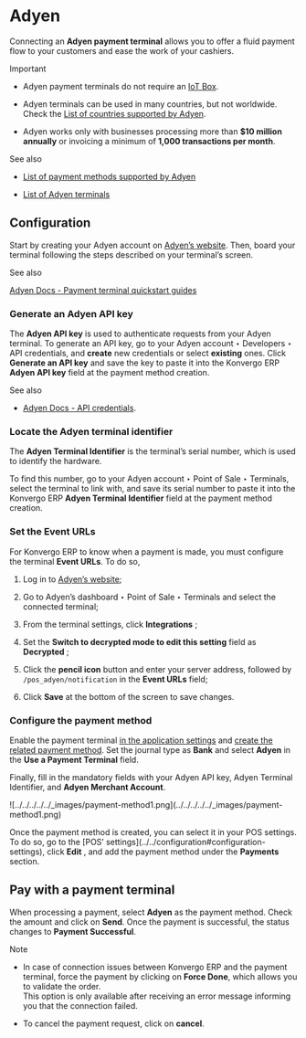 # Adyen

Connecting an **Adyen payment terminal** allows you to offer a fluid payment
flow to your customers and ease the work of your cashiers.

<div class="alert alert-warning">
<p class="alert-title">
Important</p><ul>
<li><p>Adyen payment terminals do not require an <a href="../../../../general/iot">IoT Box</a>.</p></li>
<li><p>Adyen terminals can be used in many countries, but not worldwide. Check the <a href="https://docs.adyen.com/point-of-sale/what-we-support/supported-languages/">List of countries
supported by Adyen</a>.</p></li>
<li><p>Adyen works only with businesses processing more than <b>$10 million annually</b> or invoicing a
minimum of <b>1,000 transactions per month</b>.</p></li>
</ul>
</div> <div class="alert alert-secondary">
<p class="alert-title">
See also</p><ul>
<li><p><a href="https://docs.adyen.com/point-of-sale/what-we-support/payment-methods/">List of payment methods supported by Adyen</a></p></li>
<li><p><a href="https://docs.adyen.com/point-of-sale/what-we-support/select-your-terminals/">List of Adyen terminals</a></p></li>
</ul>
</div>

## Configuration

Start by creating your Adyen account on [Adyen’s
website](https://www.adyen.com/). Then, board your terminal following the
steps described on your terminal’s screen.

<div class="alert alert-secondary">
<p class="alert-title">
See also</p><p><a href="https://docs.adyen.com/point-of-sale/user-manuals">Adyen Docs - Payment terminal quickstart guides</a></p>
</div>

### Generate an Adyen API key

The **Adyen API key** is used to authenticate requests from your Adyen
terminal. To generate an API key, go to your Adyen account ‣ Developers ‣ API
credentials, and **create** new credentials or select **existing** ones. Click
**Generate an API key** and save the key to paste it into the Konvergo ERP **Adyen API
key** field at the payment method creation.

<div class="alert alert-secondary">
<p class="alert-title">
See also</p><ul>
<li><p><a href="https://docs.adyen.com/development-resources/api-credentials#generate-api-key">Adyen Docs - API credentials</a>.</p></li>
</ul>
</div>

### Locate the Adyen terminal identifier

The **Adyen Terminal Identifier** is the terminal’s serial number, which is
used to identify the hardware.

To find this number, go to your Adyen account ‣ Point of Sale ‣ Terminals,
select the terminal to link with, and save its serial number to paste it into
the Konvergo ERP **Adyen Terminal Identifier** field at the payment method creation.

### Set the Event URLs

For Konvergo ERP to know when a payment is made, you must configure the terminal
**Event URLs**. To do so,

  1. Log in to [Adyen’s website](https://www.adyen.com/);

  2. Go to Adyen’s dashboard ‣ Point of Sale ‣ Terminals and select the connected terminal;

  3. From the terminal settings, click **Integrations** ;

  4. Set the **Switch to decrypted mode to edit this setting** field as **Decrypted** ;

  5. Click the **pencil icon** button and enter your server address, followed by `/pos_adyen/notification` in the **Event URLs** field;

  6. Click **Save** at the bottom of the screen to save changes.

### Configure the payment method

Enable the payment terminal [in the application
settings](../../configuration#configuration-settings) and [create the
related payment method](../../payment_methods). Set the journal type as
**Bank** and select **Adyen** in the **Use a Payment Terminal** field.

Finally, fill in the mandatory fields with your Adyen API key, Adyen Terminal
Identifier, and **Adyen Merchant Account**.

![../../../../../_images/payment-method1.png](../../../../../_images/payment-
method1.png)

Once the payment method is created, you can select it in your POS settings. To
do so, go to the [POS’ settings](../../configuration#configuration-
settings), click **Edit** , and add the payment method under the **Payments**
section.

## Pay with a payment terminal

When processing a payment, select **Adyen** as the payment method. Check the
amount and click on **Send**. Once the payment is successful, the status
changes to **Payment Successful**.

<div class="alert alert-primary">
<p class="alert-title">
Note</p><ul>
<li><div class="line-block">
<div class="line">In case of connection issues between Konvergo ERP and the payment terminal, force the payment by
clicking on <b>Force Done</b>, which allows you to validate the order.</div>
<div class="line">This option is only available after receiving an error message informing you that the
connection failed.</div>
</div>
</li>
<li><p>To cancel the payment request, click on <b>cancel</b>.</p></li>
</ul>
</div>

